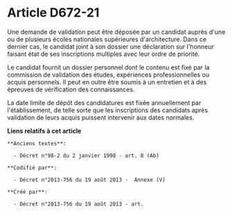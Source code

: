 # Article D672-21

Une demande de validation peut être déposée par un candidat auprès d'une ou de plusieurs écoles nationales supérieures
d'architecture. Dans ce dernier cas, le candidat joint à son dossier une déclaration sur l'honneur faisant état de ses
inscriptions multiples avec leur ordre de priorité.

Le candidat fournit un dossier personnel dont le contenu est fixé par la commission de validation des études, expériences
professionnelles ou acquis personnels. Il peut en outre être soumis à un entretien et à des épreuves de vérification des
connaissances.

La date limite de dépôt des candidatures est fixée annuellement par l'établissement, de telle sorte que les inscriptions des
candidats après validation de leurs acquis puissent intervenir aux dates normales.

**Liens relatifs à cet article**

	**Anciens textes**:

	  - Décret n°98-2 du 2 janvier 1998 - art. 8 (Ab)

	**Codifié par**:

	  - Décret n°2013-756 du 19 août 2013 -  Annexe (V)

	**Créé par**:

	  - Décret n°2013-756 du 19 août 2013 - art.
